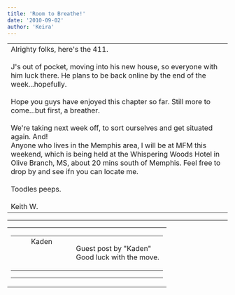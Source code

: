 ```yaml
---
title: 'Room to Breathe!'
date: '2010-09-02'
author: 'Keira'
---
```


<div>
<!-- Main content here -->
<table border="0" class="post"><tbody><tr><td>
   
   <div class="post_body">
       Alrighty folks, here's the 411.<div><br></div><div>J's out of pocket, moving into his new house, so everyone with him luck there. He plans to be back online by the end of the week...hopefully.</div><div><br></div><div>Hope you guys have enjoyed this chapter so far. Still more to come...but first, a breather.</div><div><br></div><div>We're taking next week off, to sort ourselves and get situated again. And!</div><div>Anyone who lives in the Memphis area, I will be at MFM this weekend, which is being held at the Whispering Woods Hotel in Olive Branch, MS, about 20 mins south of Memphis. Feel free to drop by and see ifn you can locate me.</div><div><br></div><div>Toodles peeps.</div><div><br></div><div>Keith W.</div>
   </div>
   </td></tr>
   </tbody></table><hr><table style="width:100%; border:0;" class="comment_table"><tbody><tr><td width="100%"><a name=""> </a><div style="width:100%;" class="comment"><table border="0" width="100%"><tbody><tr><td align="center" valign="top" width="125">
<span class="comment_title"><center>Kaden<br></center><a name="210">&nbsp;</a></span><br>
<center><img src="https://www.gravatar.com/avatar.php?gravatar_id=205b1bce5abb8c6ff024d765899c1cfd&amp;default=http%3A%2F%2Fmysteriesofthearcana.com%2Ftemplates%2Fmain%2Fimages%2Favatar.gif&amp;size=80&amp;rating=g" border="0" alt=""></center>
</td>
<td valign="top">


<p class="comment_text"> </p><p class="comment_text"><span class="forum_info">Guest post by "Kaden"</span><br> Good luck with the move.</p>
 

</td></tr></tbody></table>
<hr></div></td></tr></tbody></table>
<!-- End main content -->
              </div>

